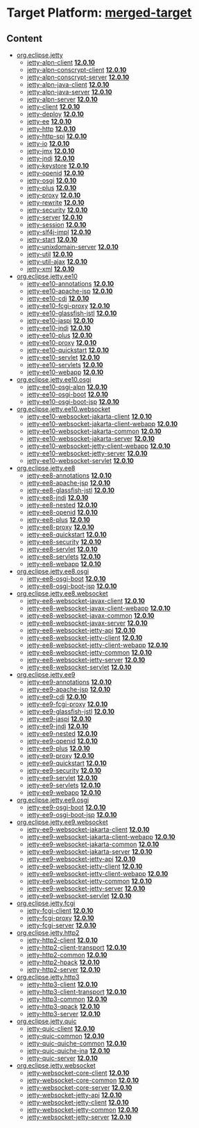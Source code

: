 # Target Platform: [merged-target](https://github.com/eclipse-orbit/orbit-simrel/blob/main/maven-jetty/tp/MavenJetty.target)

## Content
 - [org.eclipse.jetty](https://repo1.maven.org/maven2/org/eclipse/jetty/)
    - [jetty-alpn-client](https://repo1.maven.org/maven2/org/eclipse/jetty/jetty-alpn-client/) **[12.0.10](https://repo1.maven.org/maven2/org/eclipse/jetty/jetty-alpn-client/12.0.10)**
    - [jetty-alpn-conscrypt-client](https://repo1.maven.org/maven2/org/eclipse/jetty/jetty-alpn-conscrypt-client/) **[12.0.10](https://repo1.maven.org/maven2/org/eclipse/jetty/jetty-alpn-conscrypt-client/12.0.10)**
    - [jetty-alpn-conscrypt-server](https://repo1.maven.org/maven2/org/eclipse/jetty/jetty-alpn-conscrypt-server/) **[12.0.10](https://repo1.maven.org/maven2/org/eclipse/jetty/jetty-alpn-conscrypt-server/12.0.10)**
    - [jetty-alpn-java-client](https://repo1.maven.org/maven2/org/eclipse/jetty/jetty-alpn-java-client/) **[12.0.10](https://repo1.maven.org/maven2/org/eclipse/jetty/jetty-alpn-java-client/12.0.10)**
    - [jetty-alpn-java-server](https://repo1.maven.org/maven2/org/eclipse/jetty/jetty-alpn-java-server/) **[12.0.10](https://repo1.maven.org/maven2/org/eclipse/jetty/jetty-alpn-java-server/12.0.10)**
    - [jetty-alpn-server](https://repo1.maven.org/maven2/org/eclipse/jetty/jetty-alpn-server/) **[12.0.10](https://repo1.maven.org/maven2/org/eclipse/jetty/jetty-alpn-server/12.0.10)**
    - [jetty-client](https://repo1.maven.org/maven2/org/eclipse/jetty/jetty-client/) **[12.0.10](https://repo1.maven.org/maven2/org/eclipse/jetty/jetty-client/12.0.10)**
    - [jetty-deploy](https://repo1.maven.org/maven2/org/eclipse/jetty/jetty-deploy/) **[12.0.10](https://repo1.maven.org/maven2/org/eclipse/jetty/jetty-deploy/12.0.10)**
    - [jetty-ee](https://repo1.maven.org/maven2/org/eclipse/jetty/jetty-ee/) **[12.0.10](https://repo1.maven.org/maven2/org/eclipse/jetty/jetty-ee/12.0.10)**
    - [jetty-http](https://repo1.maven.org/maven2/org/eclipse/jetty/jetty-http/) **[12.0.10](https://repo1.maven.org/maven2/org/eclipse/jetty/jetty-http/12.0.10)**
    - [jetty-http-spi](https://repo1.maven.org/maven2/org/eclipse/jetty/jetty-http-spi/) **[12.0.10](https://repo1.maven.org/maven2/org/eclipse/jetty/jetty-http-spi/12.0.10)**
    - [jetty-io](https://repo1.maven.org/maven2/org/eclipse/jetty/jetty-io/) **[12.0.10](https://repo1.maven.org/maven2/org/eclipse/jetty/jetty-io/12.0.10)**
    - [jetty-jmx](https://repo1.maven.org/maven2/org/eclipse/jetty/jetty-jmx/) **[12.0.10](https://repo1.maven.org/maven2/org/eclipse/jetty/jetty-jmx/12.0.10)**
    - [jetty-jndi](https://repo1.maven.org/maven2/org/eclipse/jetty/jetty-jndi/) **[12.0.10](https://repo1.maven.org/maven2/org/eclipse/jetty/jetty-jndi/12.0.10)**
    - [jetty-keystore](https://repo1.maven.org/maven2/org/eclipse/jetty/jetty-keystore/) **[12.0.10](https://repo1.maven.org/maven2/org/eclipse/jetty/jetty-keystore/12.0.10)**
    - [jetty-openid](https://repo1.maven.org/maven2/org/eclipse/jetty/jetty-openid/) **[12.0.10](https://repo1.maven.org/maven2/org/eclipse/jetty/jetty-openid/12.0.10)**
    - [jetty-osgi](https://repo1.maven.org/maven2/org/eclipse/jetty/jetty-osgi/) **[12.0.10](https://repo1.maven.org/maven2/org/eclipse/jetty/jetty-osgi/12.0.10)**
    - [jetty-plus](https://repo1.maven.org/maven2/org/eclipse/jetty/jetty-plus/) **[12.0.10](https://repo1.maven.org/maven2/org/eclipse/jetty/jetty-plus/12.0.10)**
    - [jetty-proxy](https://repo1.maven.org/maven2/org/eclipse/jetty/jetty-proxy/) **[12.0.10](https://repo1.maven.org/maven2/org/eclipse/jetty/jetty-proxy/12.0.10)**
    - [jetty-rewrite](https://repo1.maven.org/maven2/org/eclipse/jetty/jetty-rewrite/) **[12.0.10](https://repo1.maven.org/maven2/org/eclipse/jetty/jetty-rewrite/12.0.10)**
    - [jetty-security](https://repo1.maven.org/maven2/org/eclipse/jetty/jetty-security/) **[12.0.10](https://repo1.maven.org/maven2/org/eclipse/jetty/jetty-security/12.0.10)**
    - [jetty-server](https://repo1.maven.org/maven2/org/eclipse/jetty/jetty-server/) **[12.0.10](https://repo1.maven.org/maven2/org/eclipse/jetty/jetty-server/12.0.10)**
    - [jetty-session](https://repo1.maven.org/maven2/org/eclipse/jetty/jetty-session/) **[12.0.10](https://repo1.maven.org/maven2/org/eclipse/jetty/jetty-session/12.0.10)**
    - [jetty-slf4j-impl](https://repo1.maven.org/maven2/org/eclipse/jetty/jetty-slf4j-impl/) **[12.0.10](https://repo1.maven.org/maven2/org/eclipse/jetty/jetty-slf4j-impl/12.0.10)**
    - [jetty-start](https://repo1.maven.org/maven2/org/eclipse/jetty/jetty-start/) **[12.0.10](https://repo1.maven.org/maven2/org/eclipse/jetty/jetty-start/12.0.10)**
    - [jetty-unixdomain-server](https://repo1.maven.org/maven2/org/eclipse/jetty/jetty-unixdomain-server/) **[12.0.10](https://repo1.maven.org/maven2/org/eclipse/jetty/jetty-unixdomain-server/12.0.10)**
    - [jetty-util](https://repo1.maven.org/maven2/org/eclipse/jetty/jetty-util/) **[12.0.10](https://repo1.maven.org/maven2/org/eclipse/jetty/jetty-util/12.0.10)**
    - [jetty-util-ajax](https://repo1.maven.org/maven2/org/eclipse/jetty/jetty-util-ajax/) **[12.0.10](https://repo1.maven.org/maven2/org/eclipse/jetty/jetty-util-ajax/12.0.10)**
    - [jetty-xml](https://repo1.maven.org/maven2/org/eclipse/jetty/jetty-xml/) **[12.0.10](https://repo1.maven.org/maven2/org/eclipse/jetty/jetty-xml/12.0.10)**
 - [org.eclipse.jetty.ee10](https://repo1.maven.org/maven2/org/eclipse/jetty/ee10/)
    - [jetty-ee10-annotations](https://repo1.maven.org/maven2/org/eclipse/jetty/ee10/jetty-ee10-annotations/) **[12.0.10](https://repo1.maven.org/maven2/org/eclipse/jetty/ee10/jetty-ee10-annotations/12.0.10)**
    - [jetty-ee10-apache-jsp](https://repo1.maven.org/maven2/org/eclipse/jetty/ee10/jetty-ee10-apache-jsp/) **[12.0.10](https://repo1.maven.org/maven2/org/eclipse/jetty/ee10/jetty-ee10-apache-jsp/12.0.10)**
    - [jetty-ee10-cdi](https://repo1.maven.org/maven2/org/eclipse/jetty/ee10/jetty-ee10-cdi/) **[12.0.10](https://repo1.maven.org/maven2/org/eclipse/jetty/ee10/jetty-ee10-cdi/12.0.10)**
    - [jetty-ee10-fcgi-proxy](https://repo1.maven.org/maven2/org/eclipse/jetty/ee10/jetty-ee10-fcgi-proxy/) **[12.0.10](https://repo1.maven.org/maven2/org/eclipse/jetty/ee10/jetty-ee10-fcgi-proxy/12.0.10)**
    - [jetty-ee10-glassfish-jstl](https://repo1.maven.org/maven2/org/eclipse/jetty/ee10/jetty-ee10-glassfish-jstl/) **[12.0.10](https://repo1.maven.org/maven2/org/eclipse/jetty/ee10/jetty-ee10-glassfish-jstl/12.0.10)**
    - [jetty-ee10-jaspi](https://repo1.maven.org/maven2/org/eclipse/jetty/ee10/jetty-ee10-jaspi/) **[12.0.10](https://repo1.maven.org/maven2/org/eclipse/jetty/ee10/jetty-ee10-jaspi/12.0.10)**
    - [jetty-ee10-jndi](https://repo1.maven.org/maven2/org/eclipse/jetty/ee10/jetty-ee10-jndi/) **[12.0.10](https://repo1.maven.org/maven2/org/eclipse/jetty/ee10/jetty-ee10-jndi/12.0.10)**
    - [jetty-ee10-plus](https://repo1.maven.org/maven2/org/eclipse/jetty/ee10/jetty-ee10-plus/) **[12.0.10](https://repo1.maven.org/maven2/org/eclipse/jetty/ee10/jetty-ee10-plus/12.0.10)**
    - [jetty-ee10-proxy](https://repo1.maven.org/maven2/org/eclipse/jetty/ee10/jetty-ee10-proxy/) **[12.0.10](https://repo1.maven.org/maven2/org/eclipse/jetty/ee10/jetty-ee10-proxy/12.0.10)**
    - [jetty-ee10-quickstart](https://repo1.maven.org/maven2/org/eclipse/jetty/ee10/jetty-ee10-quickstart/) **[12.0.10](https://repo1.maven.org/maven2/org/eclipse/jetty/ee10/jetty-ee10-quickstart/12.0.10)**
    - [jetty-ee10-servlet](https://repo1.maven.org/maven2/org/eclipse/jetty/ee10/jetty-ee10-servlet/) **[12.0.10](https://repo1.maven.org/maven2/org/eclipse/jetty/ee10/jetty-ee10-servlet/12.0.10)**
    - [jetty-ee10-servlets](https://repo1.maven.org/maven2/org/eclipse/jetty/ee10/jetty-ee10-servlets/) **[12.0.10](https://repo1.maven.org/maven2/org/eclipse/jetty/ee10/jetty-ee10-servlets/12.0.10)**
    - [jetty-ee10-webapp](https://repo1.maven.org/maven2/org/eclipse/jetty/ee10/jetty-ee10-webapp/) **[12.0.10](https://repo1.maven.org/maven2/org/eclipse/jetty/ee10/jetty-ee10-webapp/12.0.10)**
 - [org.eclipse.jetty.ee10.osgi](https://repo1.maven.org/maven2/org/eclipse/jetty/ee10/osgi/)
    - [jetty-ee10-osgi-alpn](https://repo1.maven.org/maven2/org/eclipse/jetty/ee10/osgi/jetty-ee10-osgi-alpn/) **[12.0.10](https://repo1.maven.org/maven2/org/eclipse/jetty/ee10/osgi/jetty-ee10-osgi-alpn/12.0.10)**
    - [jetty-ee10-osgi-boot](https://repo1.maven.org/maven2/org/eclipse/jetty/ee10/osgi/jetty-ee10-osgi-boot/) **[12.0.10](https://repo1.maven.org/maven2/org/eclipse/jetty/ee10/osgi/jetty-ee10-osgi-boot/12.0.10)**
    - [jetty-ee10-osgi-boot-jsp](https://repo1.maven.org/maven2/org/eclipse/jetty/ee10/osgi/jetty-ee10-osgi-boot-jsp/) **[12.0.10](https://repo1.maven.org/maven2/org/eclipse/jetty/ee10/osgi/jetty-ee10-osgi-boot-jsp/12.0.10)**
 - [org.eclipse.jetty.ee10.websocket](https://repo1.maven.org/maven2/org/eclipse/jetty/ee10/websocket/)
    - [jetty-ee10-websocket-jakarta-client](https://repo1.maven.org/maven2/org/eclipse/jetty/ee10/websocket/jetty-ee10-websocket-jakarta-client/) **[12.0.10](https://repo1.maven.org/maven2/org/eclipse/jetty/ee10/websocket/jetty-ee10-websocket-jakarta-client/12.0.10)**
    - [jetty-ee10-websocket-jakarta-client-webapp](https://repo1.maven.org/maven2/org/eclipse/jetty/ee10/websocket/jetty-ee10-websocket-jakarta-client-webapp/) **[12.0.10](https://repo1.maven.org/maven2/org/eclipse/jetty/ee10/websocket/jetty-ee10-websocket-jakarta-client-webapp/12.0.10)**
    - [jetty-ee10-websocket-jakarta-common](https://repo1.maven.org/maven2/org/eclipse/jetty/ee10/websocket/jetty-ee10-websocket-jakarta-common/) **[12.0.10](https://repo1.maven.org/maven2/org/eclipse/jetty/ee10/websocket/jetty-ee10-websocket-jakarta-common/12.0.10)**
    - [jetty-ee10-websocket-jakarta-server](https://repo1.maven.org/maven2/org/eclipse/jetty/ee10/websocket/jetty-ee10-websocket-jakarta-server/) **[12.0.10](https://repo1.maven.org/maven2/org/eclipse/jetty/ee10/websocket/jetty-ee10-websocket-jakarta-server/12.0.10)**
    - [jetty-ee10-websocket-jetty-client-webapp](https://repo1.maven.org/maven2/org/eclipse/jetty/ee10/websocket/jetty-ee10-websocket-jetty-client-webapp/) **[12.0.10](https://repo1.maven.org/maven2/org/eclipse/jetty/ee10/websocket/jetty-ee10-websocket-jetty-client-webapp/12.0.10)**
    - [jetty-ee10-websocket-jetty-server](https://repo1.maven.org/maven2/org/eclipse/jetty/ee10/websocket/jetty-ee10-websocket-jetty-server/) **[12.0.10](https://repo1.maven.org/maven2/org/eclipse/jetty/ee10/websocket/jetty-ee10-websocket-jetty-server/12.0.10)**
    - [jetty-ee10-websocket-servlet](https://repo1.maven.org/maven2/org/eclipse/jetty/ee10/websocket/jetty-ee10-websocket-servlet/) **[12.0.10](https://repo1.maven.org/maven2/org/eclipse/jetty/ee10/websocket/jetty-ee10-websocket-servlet/12.0.10)**
 - [org.eclipse.jetty.ee8](https://repo1.maven.org/maven2/org/eclipse/jetty/ee8/)
    - [jetty-ee8-annotations](https://repo1.maven.org/maven2/org/eclipse/jetty/ee8/jetty-ee8-annotations/) **[12.0.10](https://repo1.maven.org/maven2/org/eclipse/jetty/ee8/jetty-ee8-annotations/12.0.10)**
    - [jetty-ee8-apache-jsp](https://repo1.maven.org/maven2/org/eclipse/jetty/ee8/jetty-ee8-apache-jsp/) **[12.0.10](https://repo1.maven.org/maven2/org/eclipse/jetty/ee8/jetty-ee8-apache-jsp/12.0.10)**
    - [jetty-ee8-glassfish-jstl](https://repo1.maven.org/maven2/org/eclipse/jetty/ee8/jetty-ee8-glassfish-jstl/) **[12.0.10](https://repo1.maven.org/maven2/org/eclipse/jetty/ee8/jetty-ee8-glassfish-jstl/12.0.10)**
    - [jetty-ee8-jndi](https://repo1.maven.org/maven2/org/eclipse/jetty/ee8/jetty-ee8-jndi/) **[12.0.10](https://repo1.maven.org/maven2/org/eclipse/jetty/ee8/jetty-ee8-jndi/12.0.10)**
    - [jetty-ee8-nested](https://repo1.maven.org/maven2/org/eclipse/jetty/ee8/jetty-ee8-nested/) **[12.0.10](https://repo1.maven.org/maven2/org/eclipse/jetty/ee8/jetty-ee8-nested/12.0.10)**
    - [jetty-ee8-openid](https://repo1.maven.org/maven2/org/eclipse/jetty/ee8/jetty-ee8-openid/) **[12.0.10](https://repo1.maven.org/maven2/org/eclipse/jetty/ee8/jetty-ee8-openid/12.0.10)**
    - [jetty-ee8-plus](https://repo1.maven.org/maven2/org/eclipse/jetty/ee8/jetty-ee8-plus/) **[12.0.10](https://repo1.maven.org/maven2/org/eclipse/jetty/ee8/jetty-ee8-plus/12.0.10)**
    - [jetty-ee8-proxy](https://repo1.maven.org/maven2/org/eclipse/jetty/ee8/jetty-ee8-proxy/) **[12.0.10](https://repo1.maven.org/maven2/org/eclipse/jetty/ee8/jetty-ee8-proxy/12.0.10)**
    - [jetty-ee8-quickstart](https://repo1.maven.org/maven2/org/eclipse/jetty/ee8/jetty-ee8-quickstart/) **[12.0.10](https://repo1.maven.org/maven2/org/eclipse/jetty/ee8/jetty-ee8-quickstart/12.0.10)**
    - [jetty-ee8-security](https://repo1.maven.org/maven2/org/eclipse/jetty/ee8/jetty-ee8-security/) **[12.0.10](https://repo1.maven.org/maven2/org/eclipse/jetty/ee8/jetty-ee8-security/12.0.10)**
    - [jetty-ee8-servlet](https://repo1.maven.org/maven2/org/eclipse/jetty/ee8/jetty-ee8-servlet/) **[12.0.10](https://repo1.maven.org/maven2/org/eclipse/jetty/ee8/jetty-ee8-servlet/12.0.10)**
    - [jetty-ee8-servlets](https://repo1.maven.org/maven2/org/eclipse/jetty/ee8/jetty-ee8-servlets/) **[12.0.10](https://repo1.maven.org/maven2/org/eclipse/jetty/ee8/jetty-ee8-servlets/12.0.10)**
    - [jetty-ee8-webapp](https://repo1.maven.org/maven2/org/eclipse/jetty/ee8/jetty-ee8-webapp/) **[12.0.10](https://repo1.maven.org/maven2/org/eclipse/jetty/ee8/jetty-ee8-webapp/12.0.10)**
 - [org.eclipse.jetty.ee8.osgi](https://repo1.maven.org/maven2/org/eclipse/jetty/ee8/osgi/)
    - [jetty-ee8-osgi-boot](https://repo1.maven.org/maven2/org/eclipse/jetty/ee8/osgi/jetty-ee8-osgi-boot/) **[12.0.10](https://repo1.maven.org/maven2/org/eclipse/jetty/ee8/osgi/jetty-ee8-osgi-boot/12.0.10)**
    - [jetty-ee8-osgi-boot-jsp](https://repo1.maven.org/maven2/org/eclipse/jetty/ee8/osgi/jetty-ee8-osgi-boot-jsp/) **[12.0.10](https://repo1.maven.org/maven2/org/eclipse/jetty/ee8/osgi/jetty-ee8-osgi-boot-jsp/12.0.10)**
 - [org.eclipse.jetty.ee8.websocket](https://repo1.maven.org/maven2/org/eclipse/jetty/ee8/websocket/)
    - [jetty-ee8-websocket-javax-client](https://repo1.maven.org/maven2/org/eclipse/jetty/ee8/websocket/jetty-ee8-websocket-javax-client/) **[12.0.10](https://repo1.maven.org/maven2/org/eclipse/jetty/ee8/websocket/jetty-ee8-websocket-javax-client/12.0.10)**
    - [jetty-ee8-websocket-javax-client-webapp](https://repo1.maven.org/maven2/org/eclipse/jetty/ee8/websocket/jetty-ee8-websocket-javax-client-webapp/) **[12.0.10](https://repo1.maven.org/maven2/org/eclipse/jetty/ee8/websocket/jetty-ee8-websocket-javax-client-webapp/12.0.10)**
    - [jetty-ee8-websocket-javax-common](https://repo1.maven.org/maven2/org/eclipse/jetty/ee8/websocket/jetty-ee8-websocket-javax-common/) **[12.0.10](https://repo1.maven.org/maven2/org/eclipse/jetty/ee8/websocket/jetty-ee8-websocket-javax-common/12.0.10)**
    - [jetty-ee8-websocket-javax-server](https://repo1.maven.org/maven2/org/eclipse/jetty/ee8/websocket/jetty-ee8-websocket-javax-server/) **[12.0.10](https://repo1.maven.org/maven2/org/eclipse/jetty/ee8/websocket/jetty-ee8-websocket-javax-server/12.0.10)**
    - [jetty-ee8-websocket-jetty-api](https://repo1.maven.org/maven2/org/eclipse/jetty/ee8/websocket/jetty-ee8-websocket-jetty-api/) **[12.0.10](https://repo1.maven.org/maven2/org/eclipse/jetty/ee8/websocket/jetty-ee8-websocket-jetty-api/12.0.10)**
    - [jetty-ee8-websocket-jetty-client](https://repo1.maven.org/maven2/org/eclipse/jetty/ee8/websocket/jetty-ee8-websocket-jetty-client/) **[12.0.10](https://repo1.maven.org/maven2/org/eclipse/jetty/ee8/websocket/jetty-ee8-websocket-jetty-client/12.0.10)**
    - [jetty-ee8-websocket-jetty-client-webapp](https://repo1.maven.org/maven2/org/eclipse/jetty/ee8/websocket/jetty-ee8-websocket-jetty-client-webapp/) **[12.0.10](https://repo1.maven.org/maven2/org/eclipse/jetty/ee8/websocket/jetty-ee8-websocket-jetty-client-webapp/12.0.10)**
    - [jetty-ee8-websocket-jetty-common](https://repo1.maven.org/maven2/org/eclipse/jetty/ee8/websocket/jetty-ee8-websocket-jetty-common/) **[12.0.10](https://repo1.maven.org/maven2/org/eclipse/jetty/ee8/websocket/jetty-ee8-websocket-jetty-common/12.0.10)**
    - [jetty-ee8-websocket-jetty-server](https://repo1.maven.org/maven2/org/eclipse/jetty/ee8/websocket/jetty-ee8-websocket-jetty-server/) **[12.0.10](https://repo1.maven.org/maven2/org/eclipse/jetty/ee8/websocket/jetty-ee8-websocket-jetty-server/12.0.10)**
    - [jetty-ee8-websocket-servlet](https://repo1.maven.org/maven2/org/eclipse/jetty/ee8/websocket/jetty-ee8-websocket-servlet/) **[12.0.10](https://repo1.maven.org/maven2/org/eclipse/jetty/ee8/websocket/jetty-ee8-websocket-servlet/12.0.10)**
 - [org.eclipse.jetty.ee9](https://repo1.maven.org/maven2/org/eclipse/jetty/ee9/)
    - [jetty-ee9-annotations](https://repo1.maven.org/maven2/org/eclipse/jetty/ee9/jetty-ee9-annotations/) **[12.0.10](https://repo1.maven.org/maven2/org/eclipse/jetty/ee9/jetty-ee9-annotations/12.0.10)**
    - [jetty-ee9-apache-jsp](https://repo1.maven.org/maven2/org/eclipse/jetty/ee9/jetty-ee9-apache-jsp/) **[12.0.10](https://repo1.maven.org/maven2/org/eclipse/jetty/ee9/jetty-ee9-apache-jsp/12.0.10)**
    - [jetty-ee9-cdi](https://repo1.maven.org/maven2/org/eclipse/jetty/ee9/jetty-ee9-cdi/) **[12.0.10](https://repo1.maven.org/maven2/org/eclipse/jetty/ee9/jetty-ee9-cdi/12.0.10)**
    - [jetty-ee9-fcgi-proxy](https://repo1.maven.org/maven2/org/eclipse/jetty/ee9/jetty-ee9-fcgi-proxy/) **[12.0.10](https://repo1.maven.org/maven2/org/eclipse/jetty/ee9/jetty-ee9-fcgi-proxy/12.0.10)**
    - [jetty-ee9-glassfish-jstl](https://repo1.maven.org/maven2/org/eclipse/jetty/ee9/jetty-ee9-glassfish-jstl/) **[12.0.10](https://repo1.maven.org/maven2/org/eclipse/jetty/ee9/jetty-ee9-glassfish-jstl/12.0.10)**
    - [jetty-ee9-jaspi](https://repo1.maven.org/maven2/org/eclipse/jetty/ee9/jetty-ee9-jaspi/) **[12.0.10](https://repo1.maven.org/maven2/org/eclipse/jetty/ee9/jetty-ee9-jaspi/12.0.10)**
    - [jetty-ee9-jndi](https://repo1.maven.org/maven2/org/eclipse/jetty/ee9/jetty-ee9-jndi/) **[12.0.10](https://repo1.maven.org/maven2/org/eclipse/jetty/ee9/jetty-ee9-jndi/12.0.10)**
    - [jetty-ee9-nested](https://repo1.maven.org/maven2/org/eclipse/jetty/ee9/jetty-ee9-nested/) **[12.0.10](https://repo1.maven.org/maven2/org/eclipse/jetty/ee9/jetty-ee9-nested/12.0.10)**
    - [jetty-ee9-openid](https://repo1.maven.org/maven2/org/eclipse/jetty/ee9/jetty-ee9-openid/) **[12.0.10](https://repo1.maven.org/maven2/org/eclipse/jetty/ee9/jetty-ee9-openid/12.0.10)**
    - [jetty-ee9-plus](https://repo1.maven.org/maven2/org/eclipse/jetty/ee9/jetty-ee9-plus/) **[12.0.10](https://repo1.maven.org/maven2/org/eclipse/jetty/ee9/jetty-ee9-plus/12.0.10)**
    - [jetty-ee9-proxy](https://repo1.maven.org/maven2/org/eclipse/jetty/ee9/jetty-ee9-proxy/) **[12.0.10](https://repo1.maven.org/maven2/org/eclipse/jetty/ee9/jetty-ee9-proxy/12.0.10)**
    - [jetty-ee9-quickstart](https://repo1.maven.org/maven2/org/eclipse/jetty/ee9/jetty-ee9-quickstart/) **[12.0.10](https://repo1.maven.org/maven2/org/eclipse/jetty/ee9/jetty-ee9-quickstart/12.0.10)**
    - [jetty-ee9-security](https://repo1.maven.org/maven2/org/eclipse/jetty/ee9/jetty-ee9-security/) **[12.0.10](https://repo1.maven.org/maven2/org/eclipse/jetty/ee9/jetty-ee9-security/12.0.10)**
    - [jetty-ee9-servlet](https://repo1.maven.org/maven2/org/eclipse/jetty/ee9/jetty-ee9-servlet/) **[12.0.10](https://repo1.maven.org/maven2/org/eclipse/jetty/ee9/jetty-ee9-servlet/12.0.10)**
    - [jetty-ee9-servlets](https://repo1.maven.org/maven2/org/eclipse/jetty/ee9/jetty-ee9-servlets/) **[12.0.10](https://repo1.maven.org/maven2/org/eclipse/jetty/ee9/jetty-ee9-servlets/12.0.10)**
    - [jetty-ee9-webapp](https://repo1.maven.org/maven2/org/eclipse/jetty/ee9/jetty-ee9-webapp/) **[12.0.10](https://repo1.maven.org/maven2/org/eclipse/jetty/ee9/jetty-ee9-webapp/12.0.10)**
 - [org.eclipse.jetty.ee9.osgi](https://repo1.maven.org/maven2/org/eclipse/jetty/ee9/osgi/)
    - [jetty-ee9-osgi-boot](https://repo1.maven.org/maven2/org/eclipse/jetty/ee9/osgi/jetty-ee9-osgi-boot/) **[12.0.10](https://repo1.maven.org/maven2/org/eclipse/jetty/ee9/osgi/jetty-ee9-osgi-boot/12.0.10)**
    - [jetty-ee9-osgi-boot-jsp](https://repo1.maven.org/maven2/org/eclipse/jetty/ee9/osgi/jetty-ee9-osgi-boot-jsp/) **[12.0.10](https://repo1.maven.org/maven2/org/eclipse/jetty/ee9/osgi/jetty-ee9-osgi-boot-jsp/12.0.10)**
 - [org.eclipse.jetty.ee9.websocket](https://repo1.maven.org/maven2/org/eclipse/jetty/ee9/websocket/)
    - [jetty-ee9-websocket-jakarta-client](https://repo1.maven.org/maven2/org/eclipse/jetty/ee9/websocket/jetty-ee9-websocket-jakarta-client/) **[12.0.10](https://repo1.maven.org/maven2/org/eclipse/jetty/ee9/websocket/jetty-ee9-websocket-jakarta-client/12.0.10)**
    - [jetty-ee9-websocket-jakarta-client-webapp](https://repo1.maven.org/maven2/org/eclipse/jetty/ee9/websocket/jetty-ee9-websocket-jakarta-client-webapp/) **[12.0.10](https://repo1.maven.org/maven2/org/eclipse/jetty/ee9/websocket/jetty-ee9-websocket-jakarta-client-webapp/12.0.10)**
    - [jetty-ee9-websocket-jakarta-common](https://repo1.maven.org/maven2/org/eclipse/jetty/ee9/websocket/jetty-ee9-websocket-jakarta-common/) **[12.0.10](https://repo1.maven.org/maven2/org/eclipse/jetty/ee9/websocket/jetty-ee9-websocket-jakarta-common/12.0.10)**
    - [jetty-ee9-websocket-jakarta-server](https://repo1.maven.org/maven2/org/eclipse/jetty/ee9/websocket/jetty-ee9-websocket-jakarta-server/) **[12.0.10](https://repo1.maven.org/maven2/org/eclipse/jetty/ee9/websocket/jetty-ee9-websocket-jakarta-server/12.0.10)**
    - [jetty-ee9-websocket-jetty-api](https://repo1.maven.org/maven2/org/eclipse/jetty/ee9/websocket/jetty-ee9-websocket-jetty-api/) **[12.0.10](https://repo1.maven.org/maven2/org/eclipse/jetty/ee9/websocket/jetty-ee9-websocket-jetty-api/12.0.10)**
    - [jetty-ee9-websocket-jetty-client](https://repo1.maven.org/maven2/org/eclipse/jetty/ee9/websocket/jetty-ee9-websocket-jetty-client/) **[12.0.10](https://repo1.maven.org/maven2/org/eclipse/jetty/ee9/websocket/jetty-ee9-websocket-jetty-client/12.0.10)**
    - [jetty-ee9-websocket-jetty-client-webapp](https://repo1.maven.org/maven2/org/eclipse/jetty/ee9/websocket/jetty-ee9-websocket-jetty-client-webapp/) **[12.0.10](https://repo1.maven.org/maven2/org/eclipse/jetty/ee9/websocket/jetty-ee9-websocket-jetty-client-webapp/12.0.10)**
    - [jetty-ee9-websocket-jetty-common](https://repo1.maven.org/maven2/org/eclipse/jetty/ee9/websocket/jetty-ee9-websocket-jetty-common/) **[12.0.10](https://repo1.maven.org/maven2/org/eclipse/jetty/ee9/websocket/jetty-ee9-websocket-jetty-common/12.0.10)**
    - [jetty-ee9-websocket-jetty-server](https://repo1.maven.org/maven2/org/eclipse/jetty/ee9/websocket/jetty-ee9-websocket-jetty-server/) **[12.0.10](https://repo1.maven.org/maven2/org/eclipse/jetty/ee9/websocket/jetty-ee9-websocket-jetty-server/12.0.10)**
    - [jetty-ee9-websocket-servlet](https://repo1.maven.org/maven2/org/eclipse/jetty/ee9/websocket/jetty-ee9-websocket-servlet/) **[12.0.10](https://repo1.maven.org/maven2/org/eclipse/jetty/ee9/websocket/jetty-ee9-websocket-servlet/12.0.10)**
 - [org.eclipse.jetty.fcgi](https://repo1.maven.org/maven2/org/eclipse/jetty/fcgi/)
    - [jetty-fcgi-client](https://repo1.maven.org/maven2/org/eclipse/jetty/fcgi/jetty-fcgi-client/) **[12.0.10](https://repo1.maven.org/maven2/org/eclipse/jetty/fcgi/jetty-fcgi-client/12.0.10)**
    - [jetty-fcgi-proxy](https://repo1.maven.org/maven2/org/eclipse/jetty/fcgi/jetty-fcgi-proxy/) **[12.0.10](https://repo1.maven.org/maven2/org/eclipse/jetty/fcgi/jetty-fcgi-proxy/12.0.10)**
    - [jetty-fcgi-server](https://repo1.maven.org/maven2/org/eclipse/jetty/fcgi/jetty-fcgi-server/) **[12.0.10](https://repo1.maven.org/maven2/org/eclipse/jetty/fcgi/jetty-fcgi-server/12.0.10)**
 - [org.eclipse.jetty.http2](https://repo1.maven.org/maven2/org/eclipse/jetty/http2/)
    - [jetty-http2-client](https://repo1.maven.org/maven2/org/eclipse/jetty/http2/jetty-http2-client/) **[12.0.10](https://repo1.maven.org/maven2/org/eclipse/jetty/http2/jetty-http2-client/12.0.10)**
    - [jetty-http2-client-transport](https://repo1.maven.org/maven2/org/eclipse/jetty/http2/jetty-http2-client-transport/) **[12.0.10](https://repo1.maven.org/maven2/org/eclipse/jetty/http2/jetty-http2-client-transport/12.0.10)**
    - [jetty-http2-common](https://repo1.maven.org/maven2/org/eclipse/jetty/http2/jetty-http2-common/) **[12.0.10](https://repo1.maven.org/maven2/org/eclipse/jetty/http2/jetty-http2-common/12.0.10)**
    - [jetty-http2-hpack](https://repo1.maven.org/maven2/org/eclipse/jetty/http2/jetty-http2-hpack/) **[12.0.10](https://repo1.maven.org/maven2/org/eclipse/jetty/http2/jetty-http2-hpack/12.0.10)**
    - [jetty-http2-server](https://repo1.maven.org/maven2/org/eclipse/jetty/http2/jetty-http2-server/) **[12.0.10](https://repo1.maven.org/maven2/org/eclipse/jetty/http2/jetty-http2-server/12.0.10)**
 - [org.eclipse.jetty.http3](https://repo1.maven.org/maven2/org/eclipse/jetty/http3/)
    - [jetty-http3-client](https://repo1.maven.org/maven2/org/eclipse/jetty/http3/jetty-http3-client/) **[12.0.10](https://repo1.maven.org/maven2/org/eclipse/jetty/http3/jetty-http3-client/12.0.10)**
    - [jetty-http3-client-transport](https://repo1.maven.org/maven2/org/eclipse/jetty/http3/jetty-http3-client-transport/) **[12.0.10](https://repo1.maven.org/maven2/org/eclipse/jetty/http3/jetty-http3-client-transport/12.0.10)**
    - [jetty-http3-common](https://repo1.maven.org/maven2/org/eclipse/jetty/http3/jetty-http3-common/) **[12.0.10](https://repo1.maven.org/maven2/org/eclipse/jetty/http3/jetty-http3-common/12.0.10)**
    - [jetty-http3-qpack](https://repo1.maven.org/maven2/org/eclipse/jetty/http3/jetty-http3-qpack/) **[12.0.10](https://repo1.maven.org/maven2/org/eclipse/jetty/http3/jetty-http3-qpack/12.0.10)**
    - [jetty-http3-server](https://repo1.maven.org/maven2/org/eclipse/jetty/http3/jetty-http3-server/) **[12.0.10](https://repo1.maven.org/maven2/org/eclipse/jetty/http3/jetty-http3-server/12.0.10)**
 - [org.eclipse.jetty.quic](https://repo1.maven.org/maven2/org/eclipse/jetty/quic/)
    - [jetty-quic-client](https://repo1.maven.org/maven2/org/eclipse/jetty/quic/jetty-quic-client/) **[12.0.10](https://repo1.maven.org/maven2/org/eclipse/jetty/quic/jetty-quic-client/12.0.10)**
    - [jetty-quic-common](https://repo1.maven.org/maven2/org/eclipse/jetty/quic/jetty-quic-common/) **[12.0.10](https://repo1.maven.org/maven2/org/eclipse/jetty/quic/jetty-quic-common/12.0.10)**
    - [jetty-quic-quiche-common](https://repo1.maven.org/maven2/org/eclipse/jetty/quic/jetty-quic-quiche-common/) **[12.0.10](https://repo1.maven.org/maven2/org/eclipse/jetty/quic/jetty-quic-quiche-common/12.0.10)**
    - [jetty-quic-quiche-jna](https://repo1.maven.org/maven2/org/eclipse/jetty/quic/jetty-quic-quiche-jna/) **[12.0.10](https://repo1.maven.org/maven2/org/eclipse/jetty/quic/jetty-quic-quiche-jna/12.0.10)**
    - [jetty-quic-server](https://repo1.maven.org/maven2/org/eclipse/jetty/quic/jetty-quic-server/) **[12.0.10](https://repo1.maven.org/maven2/org/eclipse/jetty/quic/jetty-quic-server/12.0.10)**
 - [org.eclipse.jetty.websocket](https://repo1.maven.org/maven2/org/eclipse/jetty/websocket/)
    - [jetty-websocket-core-client](https://repo1.maven.org/maven2/org/eclipse/jetty/websocket/jetty-websocket-core-client/) **[12.0.10](https://repo1.maven.org/maven2/org/eclipse/jetty/websocket/jetty-websocket-core-client/12.0.10)**
    - [jetty-websocket-core-common](https://repo1.maven.org/maven2/org/eclipse/jetty/websocket/jetty-websocket-core-common/) **[12.0.10](https://repo1.maven.org/maven2/org/eclipse/jetty/websocket/jetty-websocket-core-common/12.0.10)**
    - [jetty-websocket-core-server](https://repo1.maven.org/maven2/org/eclipse/jetty/websocket/jetty-websocket-core-server/) **[12.0.10](https://repo1.maven.org/maven2/org/eclipse/jetty/websocket/jetty-websocket-core-server/12.0.10)**
    - [jetty-websocket-jetty-api](https://repo1.maven.org/maven2/org/eclipse/jetty/websocket/jetty-websocket-jetty-api/) **[12.0.10](https://repo1.maven.org/maven2/org/eclipse/jetty/websocket/jetty-websocket-jetty-api/12.0.10)**
    - [jetty-websocket-jetty-client](https://repo1.maven.org/maven2/org/eclipse/jetty/websocket/jetty-websocket-jetty-client/) **[12.0.10](https://repo1.maven.org/maven2/org/eclipse/jetty/websocket/jetty-websocket-jetty-client/12.0.10)**
    - [jetty-websocket-jetty-common](https://repo1.maven.org/maven2/org/eclipse/jetty/websocket/jetty-websocket-jetty-common/) **[12.0.10](https://repo1.maven.org/maven2/org/eclipse/jetty/websocket/jetty-websocket-jetty-common/12.0.10)**
    - [jetty-websocket-jetty-server](https://repo1.maven.org/maven2/org/eclipse/jetty/websocket/jetty-websocket-jetty-server/) **[12.0.10](https://repo1.maven.org/maven2/org/eclipse/jetty/websocket/jetty-websocket-jetty-server/12.0.10)**
